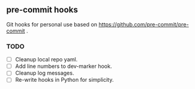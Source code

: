 ## pre-commit hooks

Git hooks for personal use based on https://github.com/pre-commit/pre-commit .

### TODO

- [ ] Cleanup local repo yaml.
- [ ] Add line numbers to dev-marker hook.
- [ ] Cleanup log messages.
- [ ] Re-write hooks in Python for simplicity.
